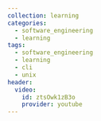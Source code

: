 ```yaml
---
collection: learning
categories:
  - software_engineering
  - learning
tags:
  - software_engineering
  - learning
  - cli
  - unix
header:
  video:
    id: ztsOwk1zB3o
    provider: youtube
---
```


